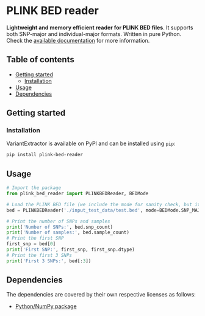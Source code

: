# PLINK BED reader<!-- omit in toc -->
**Lightweight and memory efficient reader for PLINK BED files**. It supports both SNP-major and individual-major formats. Written in pure Python. Check the [available documentation](https://computational-genomics-bsc.github.io/plink-bed-reader/) for more information.

## Table of contents<!-- omit in toc -->
- [Getting started](#getting-started)
  - [Installation](#installation)
- [Usage](#usage)
- [Dependencies](#dependencies)


## Getting started
### Installation
VariantExtractor is available on PyPI and can be installed using `pip`:
```bash
pip install plink-bed-reader
```

## Usage
```python
# Import the package
from plink_bed_reader import PLINKBEDReader, BEDMode

# Load the PLINK BED file (we include the mode for sanity check, but it is optional)
bed = PLINKBEDReader('./input_test_data/test.bed', mode=BEDMode.SNP_MAJOR)

# Print the number of SNPs and samples
print('Number of SNPs:', bed.snp_count)
print('Number of samples:', bed.sample_count)
# Print the first SNP
first_snp = bed[0]
print('First SNP:', first_snp, first_snp.dtype)
# Print the first 3 SNPs
print('First 3 SNPs:', bed[:3])
```

## Dependencies

The dependencies are covered by their own respective licenses as follows:

* [Python/NumPy package](https://numpy.org/)
